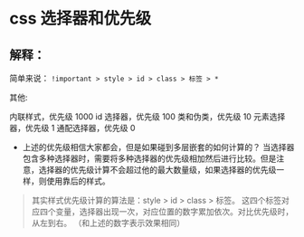 # css 选择器和优先级

## 解释：

简单来说：
`!important > style > id > class > 标签 > *`

其他:

内联样式，优先级 1000
id 选择器，优先级 100
类和伪类，优先级 10
元素选择器，优先级 1
通配选择器，优先级 0

- 上述的优先级相信大家都会，但是如果碰到多层嵌套的如何计算的？
  当选择器包含多种选择器时，需要将多种选择器的优先级相加然后进行比较。但是注意，选择器的优先级计算不会超过他的最大数量级，如果选择器的优先级一样，则使用靠后的样式。

> 其实样式优先级计算的算法是：style > id > class > 标签。 这四个标签对应四个变量，选择器出现一次，对应位置的数字累加依次。对比优先级时，从左到右。 （和上述的数字表示效果相同）
